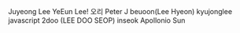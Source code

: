 Juyeong Lee
YeEun Lee!
오리
Peter J
beuoon(Lee Hyeon)
kyujonglee javascript
2doo (LEE DOO SEOP)
inseok
Apollonio Sun
